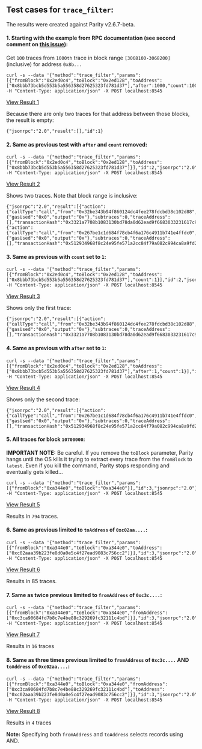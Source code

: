 ## Test cases for `trace_filter`:

The results were created against Parity v2.6.7-beta.

#### 1. Starting with the example from RPC documentation (see second comment on [this issue](https://github.com/openethereum/wiki/issues/369)):

Get `100` traces from `1000th` trace in block range `[3068100-3068200]` (inclusive) for address `0x8b...`

```[bash]
curl -s --data '{"method":"trace_filter","params":[{"fromBlock":"0x2ed0c4","toBlock":"0x2ed128","toAddress":["0x8bbb73bcb5d553b5a556358d27625323fd781d37"],"after":1000,"count":100}],"id":1,"jsonrpc":"2.0"}' -H "Content-Type: application/json" -X POST localhost:8545
```

[View Result 1](./result1.json)

Because there are only two traces for that address between those blocks, the result is empty:

```[json]
{"jsonrpc":"2.0","result":[],"id":1}
```

#### 2. Same as previous test with `after` and `count` removed:

```[bash]
curl -s --data '{"method":"trace_filter","params":[{"fromBlock":"0x2ed0c4","toBlock":"0x2ed128","toAddress":["0x8bbb73bcb5d553b5a556358d27625323fd781d37"]}],"id":2,"jsonrpc":"2.0"}' -H "Content-Type: application/json" -X POST localhost:8545
```

[View Result 2](./result2.json)

Shows two traces. Note that block range is inclusive:

```[json]
{"jsonrpc":"2.0","result":[{"action":{"callType":"call","from":"0x32be343b94f860124dc4fee278fdcbd38c102d88","gas":"0x4c40d","input":"0x","to":"0x8bbb73bcb5d553b5a556358d27625323fd781d37","value":"0x3f0650ec47fd240000"},"blockHash":"0x86df301bcdd8248d982dbf039f09faf792684e1aeee99d5b58b77d620008b80f","blockNumber":3068183,"result":{"gasUsed":"0x0","output":"0x"},"subtraces":0,"traceAddress":[],"transactionHash":"0x3321a7708b1083130bd78da0d62ead9f6683033231617c9d268e2c7e3fa6c104","transactionPosition":3,"type":"call"},{"action":{"callType":"call","from":"0x267be1c1d684f78cb4f6a176c4911b741e4ffdc0","gas":"0x2328","input":"0x","to":"0x8bbb73bcb5d553b5a556358d27625323fd781d37","value":"0x3a0db91420edd20000"},"blockHash":"0xd41acd1affdddd519190f912bed89e3db49d015b269e50e901c64e816f2ebd74","blockNumber":3068200,"result":{"gasUsed":"0x0","output":"0x"},"subtraces":0,"traceAddress":[],"transactionHash":"0x512934968f8c24e95fe571a2cc84f79a082c994ca8a9fd263c3486ba56f4b77f","transactionPosition":1,"type":"call"}],"id":2}
```

#### 3. Same as previous with `count` set to `1`:

```[bash]
curl -s --data '{"method":"trace_filter","params":[{"fromBlock":"0x2ed0c4","toBlock":"0x2ed128","toAddress":["0x8bbb73bcb5d553b5a556358d27625323fd781d37"],"count":1}],"id":2,"jsonrpc":"2.0"}' -H "Content-Type: application/json" -X POST localhost:8545
```

[View Result 3](./result3.json)

Shows only the first trace:

```[json]
{"jsonrpc":"2.0","result":[{"action":{"callType":"call","from":"0x32be343b94f860124dc4fee278fdcbd38c102d88","gas":"0x4c40d","input":"0x","to":"0x8bbb73bcb5d553b5a556358d27625323fd781d37","value":"0x3f0650ec47fd240000"},"blockHash":"0x86df301bcdd8248d982dbf039f09faf792684e1aeee99d5b58b77d620008b80f","blockNumber":3068183,"result":{"gasUsed":"0x0","output":"0x"},"subtraces":0,"traceAddress":[],"transactionHash":"0x3321a7708b1083130bd78da0d62ead9f6683033231617c9d268e2c7e3fa6c104","transactionPosition":3,"type":"call"}],"id":2}
```

#### 4. Same as previous with `after` set to `1`:

```[bash]
curl -s --data '{"method":"trace_filter","params":[{"fromBlock":"0x2ed0c4","toBlock":"0x2ed128","toAddress":["0x8bbb73bcb5d553b5a556358d27625323fd781d37"],"after":1,"count":1}],"id":2,"jsonrpc":"2.0"}' -H "Content-Type: application/json" -X POST localhost:8545
```

[View Result 4](./result4.json)

Shows only the second trace:

```[json]
{"jsonrpc":"2.0","result":[{"action":{"callType":"call","from":"0x267be1c1d684f78cb4f6a176c4911b741e4ffdc0","gas":"0x2328","input":"0x","to":"0x8bbb73bcb5d553b5a556358d27625323fd781d37","value":"0x3a0db91420edd20000"},"blockHash":"0xd41acd1affdddd519190f912bed89e3db49d015b269e50e901c64e816f2ebd74","blockNumber":3068200,"result":{"gasUsed":"0x0","output":"0x"},"subtraces":0,"traceAddress":[],"transactionHash":"0x512934968f8c24e95fe571a2cc84f79a082c994ca8a9fd263c3486ba56f4b77f","transactionPosition":1,"type":"call"}],"id":2}
```

#### 5. All traces for block `10700000`:

**IMPORTANT NOTE:** Be careful. If you remove the `toBlock` parameter, Parity hangs until the OS kills it trying to extract every trace from the `fromBlock` to `latest`. Even if you kill the command, Parity stops responding and eventually gets killed...

```[bash]
curl -s --data '{"method":"trace_filter","params":[{"fromBlock":"0xa344e0","toBlock":"0xa344e0"}],"id":3,"jsonrpc":"2.0"}' -H "Content-Type: application/json" -X POST localhost:8545
```

[View Result 5](./result5.json)

Results in `794` traces.

#### 6. Same as previous limited to `toAddress` of `0xc02aa....`:

```[bash]
curl -s --data '{"method":"trace_filter","params":[{"fromBlock":"0xa344e0","toBlock":"0xa344e0","toAddress":["0xc02aaa39b223fe8d0a0e5c4f27ead9083c756cc2"]}],"id":3,"jsonrpc":"2.0"}' -H "Content-Type: application/json" -X POST localhost:8545
```

[View Result 6](./result6.json)

Results in 85 traces.

#### 7. Same as twice previous limited to `fromAddress` of `0xc3c....`:

```[bash]
curl -s --data '{"method":"trace_filter","params":[{"fromBlock":"0xa344e0","toBlock":"0xa344e0","fromAddress":["0xc3ca90684fd7b8c7e4be88c329269fc32111c4bd"]}],"id":3,"jsonrpc":"2.0"}' -H "Content-Type: application/json" -X POST localhost:8545
```

[View Result 7](./result7.json)

Results in `16` traces

#### 8. Same as three times previous limited to `fromAddress` of `0xc3c....` AND `toAddress` of `0xc02aa....`:

```[bash]
curl -s --data '{"method":"trace_filter","params":[{"fromBlock":"0xa344e0","toBlock":"0xa344e0","fromAddress":["0xc3ca90684fd7b8c7e4be88c329269fc32111c4bd"],"toAddress":["0xc02aaa39b223fe8d0a0e5c4f27ead9083c756cc2"]}],"id":3,"jsonrpc":"2.0"}' -H "Content-Type: application/json" -X POST localhost:8545
```

[View Result 8](./result8.json)

Results in `4` traces

**Note:** Specifying both `fromAddress` and `toAddress` selects records using AND.
